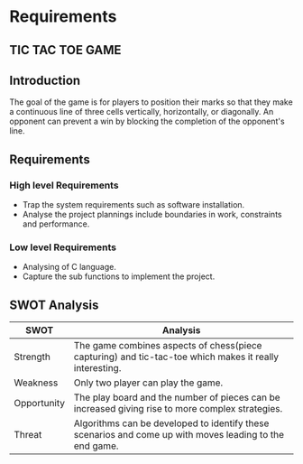 # Requirements
## TIC TAC TOE GAME
## Introduction

The goal of the game is for players to position their marks so that they make a continuous line of three cells vertically, horizontally, or diagonally. An opponent can prevent a win by blocking the completion of the opponent's line. 

## Requirements
### High level Requirements

- Trap the system requirements such as software installation.
- Analyse the project plannings include boundaries in work, constraints and performance.
### Low level Requirements

- Analysing of C language.
- Capture the sub functions to implement the project.


## SWOT Analysis 

| SWOT        | Analysis                                                                                                |
|-------------|---------------------------------------------------------------------------------------------------------|
| Strength    | The game combines aspects of chess(piece capturing) and tic-tac-toe which makes it really interesting.  |
| Weakness    | Only two player can play the game.                                                                      |
| Opportunity | The play board and the number of pieces can be increased giving rise to more complex strategies.        |
| Threat      | Algorithms can be developed to identify these scenarios and come up with moves leading to the end game. |